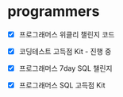 # programmers
- [X] 프로그래머스 위클리 챌린지 코드

- [X] 코딩테스트 고득점 Kit - 진행 중

- [X] 프로그래머스 7day SQL 챌린지

- [X] 프로그래머스 SQL 고득점 Kit
